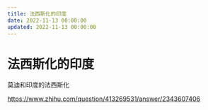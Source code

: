 ```yaml
---
title: 法西斯化的印度
date: 2022-11-13 00:00:00
updated: 2022-11-13 00:00:00
---
```


# 法西斯化的印度

莫迪和印度的法西斯化

https://www.zhihu.com/question/413269531/answer/2343607406
